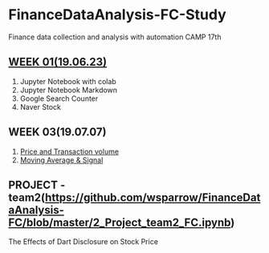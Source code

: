 # FinanceDataAnalysis-FC-Study
Finance data collection and analysis with automation CAMP 17th

## [WEEK 01(19.06.23)](https://github.com/wsparrow/FinanceDataAnalysis-FC/blob/master/0_WEEK01.ipynb)
1. Jupyter Notebook with colab
2. Jupyter Notebook Markdown
3. Google Search Counter
4. Naver Stock

## WEEK 03(19.07.07)
1. [Price and Transaction volume](https://github.com/wsparrow/FinanceDataAnalysis-FC/blob/master/1_WEEK03-1.ipynb)
2. [Moving Average & Signal](https://github.com/wsparrow/FinanceDataAnalysis-FC/blob/master/1_WEEK03-2.ipynb)

## PROJECT - team2(https://github.com/wsparrow/FinanceDataAnalysis-FC/blob/master/2_Project_team2_FC.ipynb)
The Effects of Dart Disclosure on Stock Price
